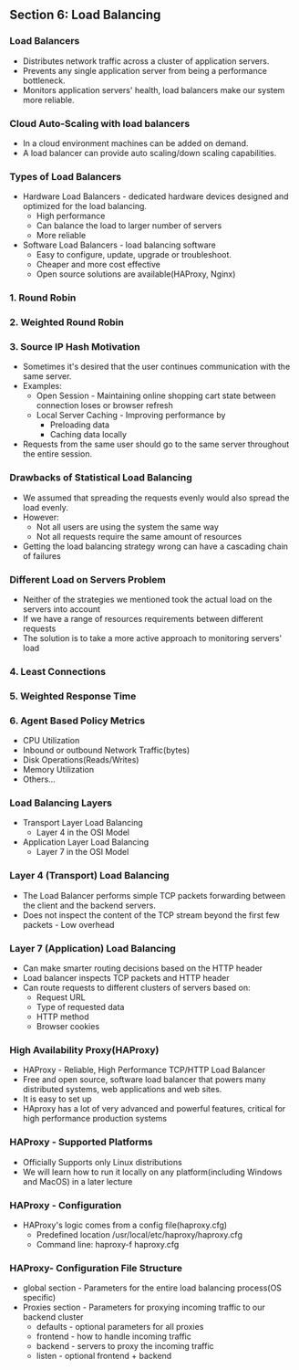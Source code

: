 ## Section 6: Load Balancing

### Load Balancers
- Distributes network traffic across a cluster of application servers.
- Prevents any single application server from being a performance bottleneck.
- Monitors application servers' health, load balancers make our system more reliable.

### Cloud Auto-Scaling with load balancers
- In a cloud environment machines can be added on demand.
- A load balancer can provide auto scaling/down scaling capabilities.

### Types of Load Balancers
- Hardware Load Balancers - dedicated hardware devices designed and optimized for the load balancing.
  - High performance
  - Can balance the load to larger number of servers
  - More reliable
- Software Load Balancers - load balancing software
  - Easy to configure, update, upgrade or troubleshoot.
  - Cheaper and more cost effective
  - Open source solutions are available(HAProxy, Nginx)

### 1. Round Robin

### 2. Weighted Round Robin

### 3. Source IP Hash Motivation
- Sometimes it's desired that the user continues communication with the same server.
- Examples:
  - Open Session - Maintaining online shopping cart state between connection loses or browser refresh
  - Local Server Caching - Improving performance by 
    - Preloading data
    - Caching data locally
- Requests from the same user should go to the same server throughout the entire session.

### Drawbacks of Statistical Load Balancing
- We assumed that spreading the requests evenly would also spread the load evenly.
- However: 
  - Not all users are using the system the same way
  - Not all requests require the same amount of resources
- Getting the load balancing strategy wrong can have a cascading chain of failures

### Different Load on Servers Problem
- Neither of the strategies we mentioned took the actual load on the servers into account
- If we have a range of resources requirements between different requests
- The solution is to take a more active approach to monitoring servers' load

### 4. Least Connections

### 5. Weighted Response Time

### 6. Agent Based Policy Metrics
- CPU Utilization
- Inbound or outbound Network Traffic(bytes)
- Disk Operations(Reads/Writes)
- Memory Utilization
- Others...

### Load Balancing Layers
- Transport Layer Load Balancing
  - Layer 4 in the OSI Model
- Application Layer Load Balancing
  - Layer 7 in the OSI Model

### Layer 4 (Transport) Load Balancing
- The Load Balancer performs simple TCP packets forwarding between the client and the backend servers.
- Does not inspect the content of the TCP stream beyond the first few packets - Low overhead

### Layer 7 (Application) Load Balancing
- Can make smarter routing decisions based on the HTTP header
- Load balancer inspects TCP packets and HTTP header
- Can route requests to different clusters of servers based on:
  - Request URL
  - Type of requested data
  - HTTP method
  - Browser cookies

### High Availability Proxy(HAProxy)
- HAProxy - Reliable, High Performance TCP/HTTP Load Balancer
- Free and open source, software load balancer that powers many distributed systems, web applications and web sites.
- It is easy to set up
- HAproxy has a lot of very advanced and powerful features, critical for high performance production systems

### HAProxy - Supported Platforms
- Officially Supports only Linux distributions
- We will learn how to run it locally on any platform(including Windows and MacOS) in a later lecture

### HAProxy - Configuration
- HAProxy's logic comes from a config file(haproxy.cfg)
    - Predefined location /usr/local/etc/haproxy/haproxy.cfg
    - Command line: haproxy-f haproxy.cfg

### HAProxy- Configuration File Structure
- global section - Parameters for the entire load balancing process(OS specific)
- Proxies section - Parameters for proxying incoming traffic to our backend cluster
    - defaults - optional parameters for all proxies
    - frontend - how to handle incoming traffic
    - backend - servers to proxy the incoming traffic
    - listen - optional frontend + backend

